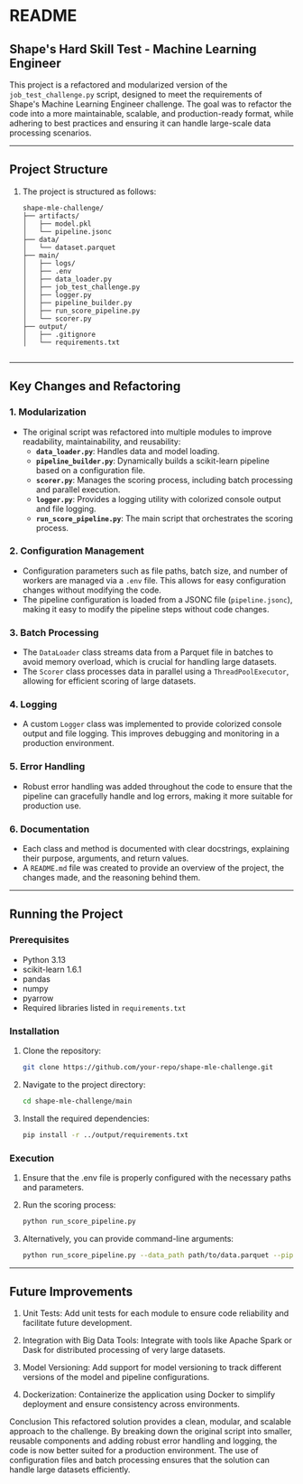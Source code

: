 # README

## Shape's Hard Skill Test - Machine Learning Engineer

This project is a refactored and modularized version of the `job_test_challenge.py` script, designed to meet the requirements of Shape's Machine Learning Engineer challenge. The goal was to refactor the code into a more maintainable, scalable, and production-ready format, while adhering to best practices and ensuring it can handle large-scale data processing scenarios.

---

## Project Structure

1. The project is structured as follows:
    ```plaintext
    shape-mle-challenge/
    ├── artifacts/
    │   ├── model.pkl
    │   └── pipeline.jsonc
    ├── data/
    │   └── dataset.parquet
    ├── main/
    │   ├── logs/
    │   ├── .env
    │   ├── data_loader.py
    │   ├── job_test_challenge.py
    │   ├── logger.py
    │   ├── pipeline_builder.py
    │   ├── run_score_pipeline.py
    │   └── scorer.py
    ├── output/
    │   ├── .gitignore
    │   └── requirements.txt


---

## Key Changes and Refactoring

### 1. **Modularization**
   - The original script was refactored into multiple modules to improve readability, maintainability, and reusability:
     - **`data_loader.py`**: Handles data and model loading.
     - **`pipeline_builder.py`**: Dynamically builds a scikit-learn pipeline based on a configuration file.
     - **`scorer.py`**: Manages the scoring process, including batch processing and parallel execution.
     - **`logger.py`**: Provides a logging utility with colorized console output and file logging.
     - **`run_score_pipeline.py`**: The main script that orchestrates the scoring process.

### 2. **Configuration Management**
   - Configuration parameters such as file paths, batch size, and number of workers are managed via a `.env` file. This allows for easy configuration changes without modifying the code.
   - The pipeline configuration is loaded from a JSONC file (`pipeline.jsonc`), making it easy to modify the pipeline steps without code changes.

### 3. **Batch Processing**
   - The `DataLoader` class streams data from a Parquet file in batches to avoid memory overload, which is crucial for handling large datasets.
   - The `Scorer` class processes data in parallel using a `ThreadPoolExecutor`, allowing for efficient scoring of large datasets.

### 4. **Logging**
   - A custom `Logger` class was implemented to provide colorized console output and file logging. This improves debugging and monitoring in a production environment.

### 5. **Error Handling**
   - Robust error handling was added throughout the code to ensure that the pipeline can gracefully handle and log errors, making it more suitable for production use.

### 6. **Documentation**
   - Each class and method is documented with clear docstrings, explaining their purpose, arguments, and return values.
   - A `README.md` file was created to provide an overview of the project, the changes made, and the reasoning behind them.

---

## Running the Project

### Prerequisites
- Python 3.13
- scikit-learn 1.6.1
- pandas
- numpy
- pyarrow
- Required libraries listed in `requirements.txt`

### Installation
1. Clone the repository:
   ```bash
   git clone https://github.com/your-repo/shape-mle-challenge.git

2. Navigate to the project directory:
    ```bash
    cd shape-mle-challenge/main
   
3. Install the required dependencies:
    ```bash
   pip install -r ../output/requirements.txt


### Execution
1. Ensure that the .env file is properly configured with the necessary paths and parameters.

2. Run the scoring process:
    ```bash
   python run_score_pipeline.py

3. Alternatively, you can provide command-line arguments:
    ```bash
   python run_score_pipeline.py --data_path path/to/data.parquet --pipeline_path path/to/pipeline.jsonc --batch_size 1000 --max_workers 4

---

## Future Improvements
1. Unit Tests: Add unit tests for each module to ensure code reliability and facilitate future development.

2. Integration with Big Data Tools: Integrate with tools like Apache Spark or Dask for distributed processing of very large datasets.

3. Model Versioning: Add support for model versioning to track different versions of the model and pipeline configurations.

4. Dockerization: Containerize the application using Docker to simplify deployment and ensure consistency across environments.

Conclusion
This refactored solution provides a clean, modular, and scalable approach to the challenge. By breaking down the original script into smaller, reusable components and adding robust error handling and logging, the code is now better suited for a production environment. The use of configuration files and batch processing ensures that the solution can handle large datasets efficiently.